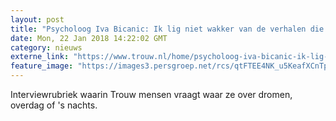 ```yaml
---
layout: post
title: "Psycholoog Iva Bicanic: Ik lig niet wakker van de verhalen die mijn patiënten - jonge slachtoffers van seksueel geweld - mij vertellen"
date: Mon, 22 Jan 2018 14:22:02 GMT
category: nieuws
externe_link: "https://www.trouw.nl/home/psycholoog-iva-bicanic-ik-lig-niet-wakker-van-de-verhalen-die-mijn-patienten-jonge-slachtoffers-van-seksueel-geweld-mij-vertellen~ae555eae/"
feature_image: "https://images3.persgroep.net/rcs/qtFTEE4NK_u5KeafXCnTpiKP8Ac/diocontent/145829788/_focus/0.5/0.33/_fill/230/230?appId=e9b4e2a1869038ffcaf318a6d1463b0b&quality=0.9&format=jpeg"
---
```


Interviewrubriek waarin Trouw mensen vraagt waar ze over dromen, overdag of 's nachts.
